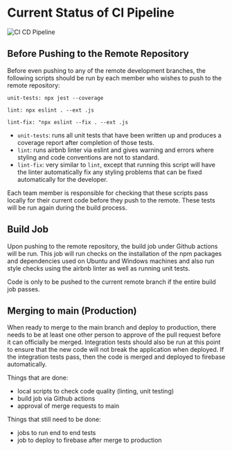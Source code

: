 # Current Status of CI Pipeline

![CI CD Pipeline](phase1.drawio.png)

## Before Pushing to the Remote Repository

Before even pushing to any of the remote development branches, the following scripts should be run by each member who wishes to push to the remote repository:

```unit-tests: npx jest --coverage```

```lint: npx eslint . --ext .js```

```lint-fix: "npx eslint --fix . --ext .js```

- `unit-tests`: runs all unit tests that have been written up and produces a coverage report after completion of those tests.
- `lint`: runs airbnb linter via eslint and gives warning and errors where styling and code conventions are not to standard.
- `lint-fix`: very similar to `lint`, except that running this script will have the linter automatically fix any styling problems that can be fixed automatically for the developer.

Each team member is responsible for checking that these scripts pass locally for their current code before they push to the remote. These tests will be run again during the build process.

## Build Job

Upon pushing to the remote repository, the build job under Github actions will be run. This job will run checks on the installation of the npm packages and dependencies used on Ubuntu and Windows machines and also run style checks using the airbnb linter as well as running unit tests. 

Code is only to be pushed to the current remote branch if the entire build job passes.

## Merging to main (Production)

When ready to merge to the main branch and deploy to production, there needs to be at least one other person to approve of the pull request before it can officially be merged. Integration tests should also be run at this point to ensure that the new code will not break the application when deployed. If the integration tests pass, then the code is merged and deployed to firebase automatically.

Things that are done:
- local scripts to check code quality (linting, unit testing)
- build job via Github actions
- approval of merge requests to main

Things that still need to be done:
- jobs to run end to end tests
- job to deploy to firebase after merge to production